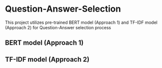 # Question-Answer-Selection
This project utilizes pre-trained BERT model (Approach 1) and TF-IDF model (Approach 2) for Question-Answer selection process

## BERT model (Approach 1)
## TF-IDF model (Approach 2)
